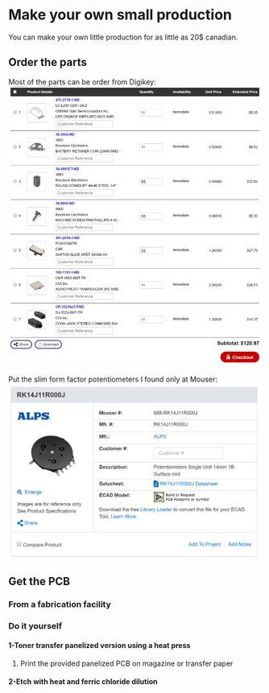 # Make your own small production

You can make your own little production for as little as 20$ canadian.

## Order the parts

Most of the parts can be order from Digikey: ![Part list from Digikey](./images/digikey_ordre.png)

Put the slim form factor potentiometers I found only at Mouser: ![Slim form factor potentiometers](./images/mouser_ordre.png)

## Get the PCB

### From a fabrication facility

### Do it yourself



#### 1-Toner transfer panelized version using a heat press

1. Print the provided panelized PCB on magazine or transfer paper



#### 2-Etch with heat and ferric chloride dilution